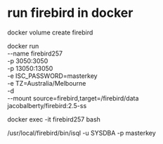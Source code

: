 # run firebird in docker

docker volume create firebird

docker run \
 --name firebird257 \
 -p 3050:3050 \
 -p 13050:13050 \
 -e ISC_PASSWORD=masterkey \
 -e TZ=Australia/Melbourne \
 -d \
 --mount source=firebird,target=/firebird/data \
 jacobalberty/firebird:2.5-ss
 
 docker exec -it firebird257 bash
 
 /usr/local/firebird/bin/isql -u SYSDBA -p masterkey
 